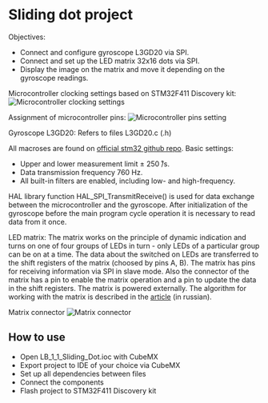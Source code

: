 # Sliding dot project

Objectives:
- Connect and configure gyroscope L3GD20 via SPI.
- Connect and set up the LED matrix 32x16 dots via SPI.
- Display the image on the matrix and move it depending on the gyroscope readings.

Microcontroller clocking settings based on STM32F411 Discovery kit:
![Microcontroller clocking settings](https://github.com/chocolateicecreamlover/stm32-lab-1-sliding-dot/assets/152575505/d319d007-1db1-4fe0-bbb2-8470ec8fafd9)

Assignment of microcontroller pins:
![Microcontroller pins setting](https://github.com/chocolateicecreamlover/stm32-lab-1-sliding-dot/assets/152575505/a56bd8fb-ec7c-416c-9a6f-5bf83088bbcc)

Gyroscope L3GD20:
Refers to files L3GD20.c (.h)

All macroses are found on [official stm32 github repo](https://github.com/STMicroelectronics/stm32-l3gd20).
Basic settings:
- Upper and lower measurement limit ± 250 ̊/s.
- Data transmission frequency 760 Hz.
- All built-in filters are enabled, including low- and high-frequency.

HAL library function HAL_SPI_TransmitReceive() is used for data exchange between the microcontroller and the gyroscope. After initialization of the gyroscope before the main program cycle operation it is necessary to read data from it once.

LED matrix:
The matrix works on the principle of dynamic indication and turns on one of four groups of LEDs in turn - only LEDs of a particular group can be on at a time. The data about the switched on LEDs are transferred to the shift registers of the matrix (choosed by pins A, B). The matrix has pins for receiving information via SPI in slave mode. Also the connector of the matrix has a pin to enable the matrix operation and a pin to update the data in the shift registers. The matrix is powered externally.
The algorithm for working with the matrix is described in the [article](https://habr.com/ru/articles/372215/) (in russian).

Matrix connector 
![Matrix connector](https://github.com/chocolateicecreamlover/stm32-lab-1-sliding-dot/assets/152575505/bd10701a-7488-44a5-a4c0-702cde287a92)

## How to use
- Open LB_1_1_Sliding_Dot.ioc with CubeMX
- Export project to IDE of your choice via CubeMX
- Set up all dependencies between files
- Connect the components
- Flash project to STM32F411 Discovery kit
